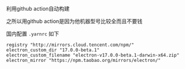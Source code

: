 利用github action自动构建

之所以用github action是因为他机器型号比较全而且不要钱

国内配置 `.yarnrc` 如下

```
registry "http://mirrors.cloud.tencent.com/npm/"
electron_custom_dir "17.0.0-beta.1"
electron_custom_filename "electron-v17.0.0-beta.1-darwin-x64.zip"
electron_mirror "https://npm.taobao.org/mirrors/electron/"
```
